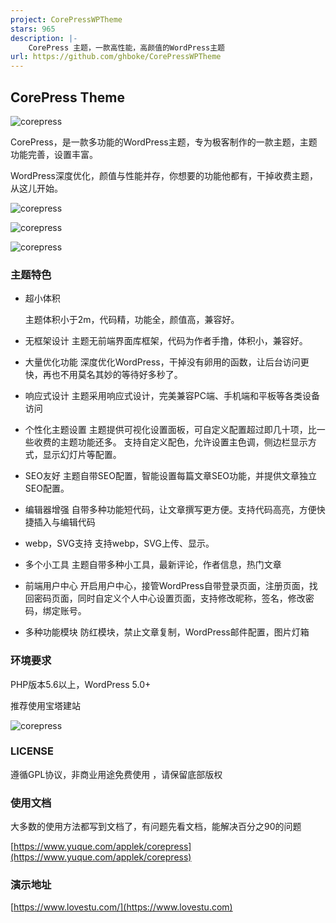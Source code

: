 ```yaml
---
project: CorePressWPTheme
stars: 965
description: |-
    CorePress 主题，一款高性能，高颜值的WordPress主题
url: https://github.com/ghboke/CorePressWPTheme
---
```


## CorePress Theme

![corepress](screenshot/corepress4jsbanner.webp)

CorePress，是一款多功能的WordPress主题，专为极客制作的一款主题，主题功能完善，设置丰富。

WordPress深度优化，颜值与性能并存，你想要的功能他都有，干掉收费主题，从这儿开始。

![corepress](screenshot/corepress4js02.webp)

![corepress](screenshot/corepress4js03.webp)

![corepress](screenshot/corepress4js04.webp)

### 主题特色

* 超小体积

  主题体积小于2m，代码精，功能全，颜值高，兼容好。

* 无框架设计
  主题无前端界面库框架，代码为作者手撸，体积小，兼容好。
* 大量优化功能
  深度优化WordPress，干掉没有卵用的函数，让后台访问更快，再也不用莫名其妙的等待好多秒了。
* 响应式设计
  主题采用响应式设计，完美兼容PC端、手机端和平板等各类设备访问

* 个性化主题设置
  主题提供可视化设置面板，可自定义配置超过即几十项，比一些收费的主题功能还多。
  支持自定义配色，允许设置主色调，侧边栏显示方式，显示幻灯片等配置。

* SEO友好
  主题自带SEO配置，智能设置每篇文章SEO功能，并提供文章独立SEO配置。

* 编辑器增强
  自带多种功能短代码，让文章撰写更方便。支持代码高亮，方便快捷插入与编辑代码
*  webp，SVG支持
  支持webp，SVG上传、显示。
*  多个小工具
  主题自带多种小工具，最新评论，作者信息，热门文章
*  前端用户中心
  开启用户中心，接管WordPress自带登录页面，注册页面，找回密码页面，同时自定义个人中心设置页面，支持修改昵称，签名，修改密码，绑定账号。
* 多种功能模块
  防红模块，禁止文章复制，WordPress邮件配置，图片灯箱  

### 环境要求
PHP版本5.6以上，WordPress 5.0+

推荐使用宝塔建站

![corepress](screenshot/corepresstheme.png)

### LICENSE 

遵循GPL协议，非商业用途免费使用 ，请保留底部版权

### 使用文档

大多数的使用方法都写到文档了，有问题先看文档，能解决百分之90的问题

[https://www.yuque.com/applek/corepress](https://www.yuque.com/applek/corepress)

### 演示地址

[https://www.lovestu.com/](https://www.lovestu.com)  


